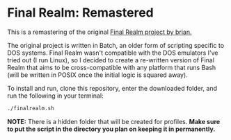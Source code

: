 # Final Realm: Remastered

This is a remastering of the original [Final Realm project by brian.](https://finalrealm.weebly.com/index.html)

The original project is written in Batch, an older form of scripting specific to DOS systems.
Final Realm wasn't compatible with the DOS emulators I've tried out (I run Linux), so I
decided to create a re-written version of Final Realm that aims to be cross-compatible with
any platform that runs Bash (will be written in POSIX once the initial logic is squared away).

To install and run, clone this repository, enter the downloaded folder, and run the following in your terminal:

```bash
./finalrealm.sh
```

**NOTE:** There is a hidden folder that will be created for profiles.
**Make sure to put the script in the directory you plan on keeping it in permanently.**
